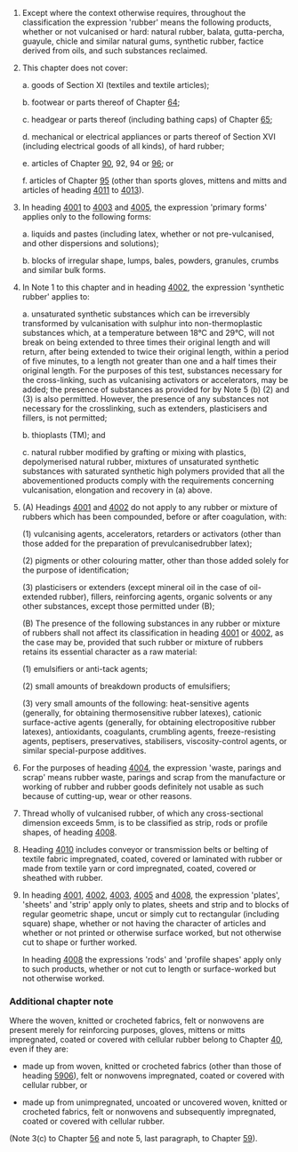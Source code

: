 1. Except where the context otherwise requires, throughout the classification the expression 'rubber' means the following products, whether or not vulcanised or hard: natural rubber, balata, gutta-percha, guayule, chicle and similar natural gums, synthetic rubber, factice derived from oils, and such substances reclaimed.

2. This chapter does not cover:

    a. goods of Section XI (textiles and textile articles);
    
    b. footwear or parts thereof of Chapter [64](/chapters/64);
    
    c. headgear or parts thereof (including bathing caps) of Chapter [65](/chapters/65);
    
    d. mechanical or electrical appliances or parts thereof of Section XVI (including electrical goods of all kinds), of hard rubber;
    
    e. articles of Chapter [90](/chapters/90), 92, 94 or [96](/chapters/96); or
    
    f. articles of Chapter [95](/chapters/95) (other than sports gloves, mittens and mitts and articles of heading [4011](/headings/4011) to [4013](/headings/4013)).

3. In heading [4001](/headings/4001) to [4003](/headings/4003) and [4005](/headings/4005), the expression 'primary forms' applies only to the following forms:

    a. liquids and pastes (including latex, whether or not pre-vulcanised, and other dispersions and solutions);
    
    b. blocks of irregular shape, lumps, bales, powders, granules, crumbs and similar bulk forms.

4. In Note 1 to this chapter and in heading [4002](/headings/4002), the expression 'synthetic rubber' applies to:

    a. unsaturated synthetic substances which can be irreversibly transformed by vulcanisation with sulphur into non-thermoplastic substances which, at a temperature between 18°C and 29°C, will not break on being extended to three times their original length and will return, after being extended to twice their original length, within a period of five minutes, to a length not greater than one and a half times their original length. For the purposes of this test, substances necessary for the cross-linking, such as vulcanising activators or accelerators, may be added; the presence of substances as provided for by Note 5 (b) (2) and (3) is also permitted. However, the presence of any substances not necessary for the crosslinking, such as extenders, plasticisers and fillers, is not permitted;
    
    b. thioplasts (TM); and
    
    c. natural rubber modified by grafting or mixing with plastics, depolymerised natural rubber, mixtures of unsaturated synthetic substances with saturated synthetic high polymers provided that all the abovementioned products comply with the requirements concerning vulcanisation, elongation and recovery in (a) above.

5. (A) Headings [4001](/headings/4001) and [4002](/headings/4002) do not apply to any rubber or mixture of rubbers which has been compounded, before or after coagulation, with:

    (1) vulcanising agents, accelerators, retarders or activators (other than those added for the preparation of prevulcanisedrubber latex);
    
    (2) pigments or other colouring matter, other than those added solely for the purpose of identification;
    
    (3) plasticisers or extenders (except mineral oil in the case of oil-extended rubber), fillers, reinforcing agents, organic solvents or any other substances, except those permitted under (B);
    
    (B) The presence of the following substances in any rubber or mixture of rubbers shall not affect its classification in heading [4001](/headings/4001) or [4002](/headings/4002), as the case may be, provided that such rubber or mixture of rubbers retains its essential character as a raw material:
    
    (1) emulsifiers or anti-tack agents;
    
    (2) small amounts of breakdown products of emulsifiers;
    
    (3) very small amounts of the following: heat-sensitive agents (generally, for obtaining thermosensitive rubber latexes), cationic surface-active agents (generally, for obtaining electropositive rubber latexes), antioxidants, coagulants, crumbling agents, freeze-resisting agents, peptisers, preservatives, stabilisers, viscosity-control agents, or similar special-purpose additives.

6. For the purposes of heading [4004](/headings/4004), the expression 'waste, parings and scrap' means rubber waste, parings and scrap from the manufacture or working of rubber and rubber goods definitely not usable as such because of cutting-up, wear or other reasons.

7. Thread wholly of vulcanised rubber, of which any cross-sectional dimension exceeds 5mm, is to be classified as strip, rods or profile shapes, of heading [4008](/headings/4008).

8. Heading [4010](/headings/4010) includes conveyor or transmission belts or belting of textile fabric impregnated, coated, covered or laminated with rubber or made from textile yarn or cord impregnated, coated, covered or sheathed with rubber.

9. In heading [4001](/headings/4001), [4002](/headings/4002), [4003](/headings/4003), [4005](/headings/4005) and [4008](/headings/4008), the expression 'plates', 'sheets' and 'strip' apply only to plates, sheets and strip and to blocks of regular geometric shape, uncut or simply cut to rectangular (including square) shape, whether or not having the character of articles and whether or not printed or otherwise surface worked, but not otherwise cut to shape or further worked.

    In heading [4008](/headings/4008) the expressions 'rods' and 'profile shapes' apply only to such products, whether or not cut to length or surface-worked but not otherwise worked.

### Additional chapter note

Where the woven, knitted or crocheted fabrics, felt or nonwovens are present merely for reinforcing purposes, gloves, mittens or mitts impregnated, coated or covered with cellular rubber belong to Chapter [40](/chapters/40), even if they are:

- made up from woven, knitted or crocheted fabrics (other than those of heading [5906](/headings/5906)), felt or nonwovens impregnated, coated or covered with cellular rubber, or
    
- made up from unimpregnated, uncoated or uncovered woven, knitted or crocheted fabrics, felt or nonwovens and subsequently impregnated, coated or covered with cellular rubber.

(Note 3(c) to Chapter [56](/chapters/56) and note 5, last paragraph, to Chapter [59](/chapters/59)).
